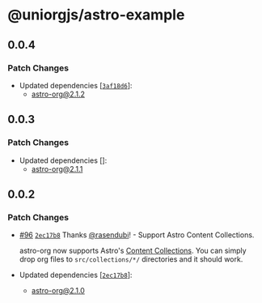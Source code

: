 # @uniorgjs/astro-example

## 0.0.4

### Patch Changes

- Updated dependencies [[`3af18d6`](https://github.com/rasendubi/uniorg/commit/3af18d630f64f11afda88b93c31f4779473d8e61)]:
  - astro-org@2.1.2

## 0.0.3

### Patch Changes

- Updated dependencies []:
  - astro-org@2.1.1

## 0.0.2

### Patch Changes

- [#96](https://github.com/rasendubi/uniorg/pull/96) [`2ec17b8`](https://github.com/rasendubi/uniorg/commit/2ec17b87a2b58546307f61110785dac47d7b2b10) Thanks [@rasendubi](https://github.com/rasendubi)! - Support Astro Content Collections.

  astro-org now supports Astro's [Content Collections](https://docs.astro.build/en/guides/content-collections/). You can simply drop org files to `src/collections/*/` directories and it should work.

- Updated dependencies [[`2ec17b8`](https://github.com/rasendubi/uniorg/commit/2ec17b87a2b58546307f61110785dac47d7b2b10)]:
  - astro-org@2.1.0
